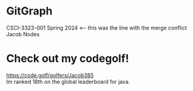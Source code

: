 # GitGraph

CSCI-3323-001 Spring 2024 <-- this was the line with the merge conflict\
Jacob Nodes

# Check out my codegolf!
<https://code.golf/golfers/Jacob385>\
Im ranked 18th on the global leaderboard for java.
